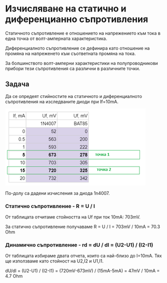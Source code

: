 # Изчисляване на статично и диференцианно съпротивления

Статичното съпротивление е отношението на напрежението към тока в една точка от волт-амперната характеристика.

Диференциалното съпротивление се дефинира като отношение на промяна на напреженето към съответната промяна на тока. 

За болшинството волт-амперни характеристики на полупроводникови прибори тези съпротивления са различни в различните точки.

## Задача
Да се опредеят стийностите на статичното и диференциалното съпротивления на изследваните диоди при If=10mA.

![Tag](img/rdiff/lab-rdiff.png)

По-долу са дадени изчисления за диода 1n4007.

### Статично съпротивление - R = U / I

От таблицата отчитаме стойносттa на Uf при ток 10mA: 703mV. 

За статично съпротивление получаваме R = U / I = 703mV / 10mA = 70.3 Ohm

### Динамично съпротивление - rd = dU / dI = (U2-U1) / (I2-I1)

От таблицата избираме двата отчета, които са най-близо до I=10mA. Тях ще използваме като стойност на U2,I2 и U1,I1.

dU/dI = (U2-U1) / (I2-I1) = (720mV-673mV) / (15mA-5mA) = 47mV / 10mA = 4.7 Ohm

